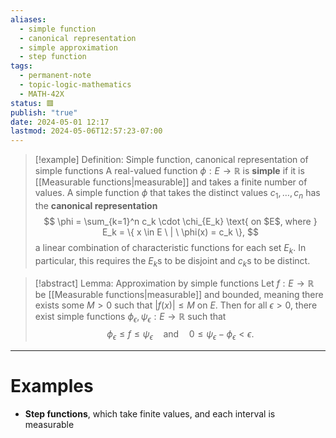 ```yaml
---
aliases:
  - simple function
  - canonical representation
  - simple approximation
  - step function
tags:
  - permanent-note
  - topic-logic-mathematics
  - MATH-42X
status: 🟥
publish: "true"
date: 2024-05-01 12:17
lastmod: 2024-05-06T12:57:23-07:00
---
```

>[!example] Definition: Simple function, canonical representation of simple functions
>A real-valued function $\phi: E \to \mathbb R$ is **simple** if it is [[Measurable functions|measurable]] and takes a finite number of values.
>A simple function $\phi$ that takes the distinct values $c_1, …, c_n$ has the **canonical representation** 
>$$
>\phi = \sum_{k=1}^n c_k \cdot \chi_{E_k} \text{ on $E$, where } E_k = \{ x \in E \ | \ \phi(x) = c_k \},
>$$
>a linear combination of characteristic functions for each set $E_k$. In particular, this requires the $E_k$s to be disjoint and $c_k$s to be distinct.

>[!abstract] Lemma: Approximation by simple functions
>Let $f: E \to \mathbb R$ be [[Measurable functions|measurable]] and bounded, meaning there exists some $M > 0$ such that $|f(x)| \leq M$ on $E$. Then for all $\epsilon > 0$, there exist simple functions $\phi_\epsilon, \psi_\epsilon: E \to \mathbb R$  such that 
>$$
>\phi_\epsilon \leq f \leq \psi_\epsilon \quad \text{and} \quad 0 \leq \psi_\epsilon - \phi_\epsilon < \epsilon.
>$$

---
# Examples

- **Step functions**, which take finite values, and each interval is measurable